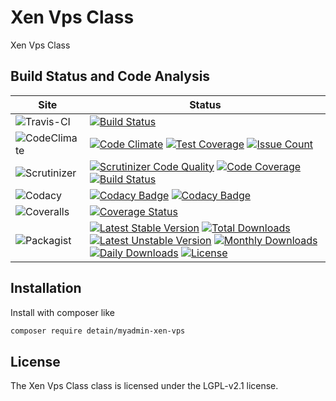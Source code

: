 # Xen Vps Class

Xen Vps Class

## Build Status and Code Analysis

Site          | Status
--------------|---------------------------
![Travis-CI](http://i.is.cc/storage/GYd75qN.png "Travis-CI")     | [![Build Status](https://travis-ci.org/detain/myadmin-xen-vps.svg?branch=master)](https://travis-ci.org/detain/myadmin-xen-vps)
![CodeClimate](http://i.is.cc/storage/GYlageh.png "CodeClimate")  | [![Code Climate](https://codeclimate.com/github/detain/myadmin-xen-vps/badges/gpa.svg)](https://codeclimate.com/github/detain/myadmin-xen-vps) [![Test Coverage](https://codeclimate.com/github/detain/myadmin-xen-vps/badges/coverage.svg)](https://codeclimate.com/github/detain/myadmin-xen-vps/coverage) [![Issue Count](https://codeclimate.com/github/detain/myadmin-xen-vps/badges/issue_count.svg)](https://codeclimate.com/github/detain/myadmin-xen-vps)
![Scrutinizer](http://i.is.cc/storage/GYeUnux.png "Scrutinizer")   | [![Scrutinizer Code Quality](https://scrutinizer-ci.com/g/myadmin-plugins/xen-vps/badges/quality-score.png?b=master)](https://scrutinizer-ci.com/g/myadmin-plugins/xen-vps/?branch=master) [![Code Coverage](https://scrutinizer-ci.com/g/myadmin-plugins/xen-vps/badges/coverage.png?b=master)](https://scrutinizer-ci.com/g/myadmin-plugins/xen-vps/?branch=master) [![Build Status](https://scrutinizer-ci.com/g/myadmin-plugins/xen-vps/badges/build.png?b=master)](https://scrutinizer-ci.com/g/myadmin-plugins/xen-vps/build-status/master)
![Codacy](http://i.is.cc/storage/GYi66Cx.png "Codacy")        | [![Codacy Badge](https://api.codacy.com/project/badge/Grade/226251fc068f4fd5b4b4ef9a40011d06)](https://www.codacy.com/app/detain/myadmin-xen-vps) [![Codacy Badge](https://api.codacy.com/project/badge/Coverage/25fa74eb74c947bf969602fcfe87e349)](https://www.codacy.com/app/detain/myadmin-xen-vps?utm_source=github.com&utm_medium=referral&utm_content=detain/myadmin-xen-vps&utm_campaign=Badge_Coverage)
![Coveralls](http://i.is.cc/storage/GYjNSim.png "Coveralls")    | [![Coverage Status](https://coveralls.io/repos/github/detain/db_abstraction/badge.svg?branch=master)](https://coveralls.io/github/detain/myadmin-xen-vps?branch=master)
![Packagist](http://i.is.cc/storage/GYacBEX.png "Packagist")     | [![Latest Stable Version](https://poser.pugx.org/detain/myadmin-xen-vps/version)](https://packagist.org/packages/detain/myadmin-xen-vps) [![Total Downloads](https://poser.pugx.org/detain/myadmin-xen-vps/downloads)](https://packagist.org/packages/detain/myadmin-xen-vps) [![Latest Unstable Version](https://poser.pugx.org/detain/myadmin-xen-vps/v/unstable)](//packagist.org/packages/detain/myadmin-xen-vps) [![Monthly Downloads](https://poser.pugx.org/detain/myadmin-xen-vps/d/monthly)](https://packagist.org/packages/detain/myadmin-xen-vps) [![Daily Downloads](https://poser.pugx.org/detain/myadmin-xen-vps/d/daily)](https://packagist.org/packages/detain/myadmin-xen-vps) [![License](https://poser.pugx.org/detain/myadmin-xen-vps/license)](https://packagist.org/packages/detain/myadmin-xen-vps)


## Installation

Install with composer like

```sh
composer require detain/myadmin-xen-vps
```

## License

The Xen Vps Class class is licensed under the LGPL-v2.1 license.

